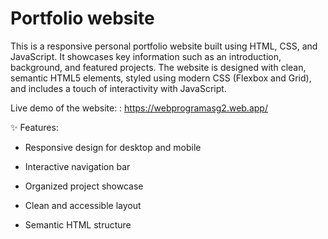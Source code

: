 # Portfolio website
This is a responsive personal portfolio website built using HTML, CSS, and JavaScript. It showcases key information such as an introduction, background, and featured projects. The website is designed with clean, semantic HTML5 elements, styled using modern CSS (Flexbox and Grid), and includes a touch of interactivity with JavaScript.

Live demo of the website: : https://webprogramasg2.web.app/ 

✨ Features:

- Responsive design for desktop and mobile

- Interactive navigation bar

- Organized project showcase

- Clean and accessible layout

- Semantic HTML structure
